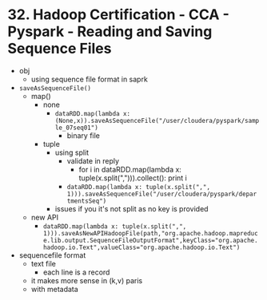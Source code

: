 # 32. Hadoop Certification - CCA - Pyspark - Reading and Saving Sequence Files

* obj
	* using sequence file format in saprk
* `saveAsSequenceFile()`
	* map()
		* none
			* `dataRDD.map(lambda x: (None,x)).saveAsSequenceFile("/user/cloudera/pyspark/sample_07seq01")`
				* binary file
		* tuple
			* using split
				* validate in reply
					* for i in dataRDD.map(lambda x: tuple(x.split(","))).collect():
  print i
				* `dataRDD.map(lambda x: tuple(x.split(",", 1))).saveAsSequenceFile("/user/cloudera/pyspark/departmentsSeq")`
			* issues if you it's not split as no key is provided
	* new API
	    * `dataRDD.map(lambda x: tuple(x.split(",", 1))).saveAsNewAPIHadoopFile(path,"org.apache.hadoop.mapreduce.lib.output.SequenceFileOutputFormat",keyClass="org.apache.hadoop.io.Text",valueClass="org.apache.hadoop.io.Text")`
* sequencefile format
	* text file
		* each line is a record
	* it makes more sense in (k,v) paris
	* with metadata
